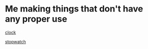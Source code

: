 # Me making things that don't have any proper use

[clock](https://pixelxii.github.io/webapps/clock.html)

[stopwatch](https://pixelxii.github.io/webapps/stopwatch.html)
